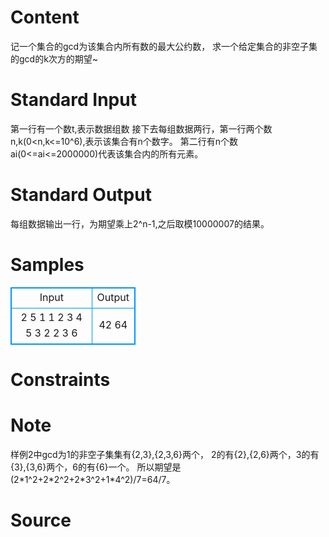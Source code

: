
# Content

记一个集合的gcd为该集合内所有数的最大公约数，
求一个给定集合的非空子集的gcd的k次方的期望~

# Standard Input

第一行有一个数t,表示数据组数
接下去每组数据两行，第一行两个数n,k(0<n,k<=10^6),表示该集合有n个数字。
第二行有n个数ai(0<=ai<=2000000)代表该集合内的所有元素。

# Standard Output

每组数据输出一行，为期望乘上2^n-1,之后取模10000007的结果。

# Samples

<style>
        table,table tr th, table tr td { border:1px solid #0094ff; }
        table { width: 200px; min-height: 25px; line-height: 25px; text-align: center; border-collapse: collapse;}   
    </style>
<table>
	<tr>
		<td>Input</td>
		<td>Output</td>
	</tr>
<tr><td>2
5 1
1 2 3 4 5
3 2
2 3 6</td><td>42
64</td></tr></table>


# Constraints



# Note

样例2中gcd为1的非空子集集有{2,3},{2,3,6}两个，
2的有{2},{2,6}两个，3的有{3},{3,6}两个，6的有{6}一个。
所以期望是(2\*1^2+2\*2^2+2\*3^2+1\*4^2)/7=64/7。

# Source


